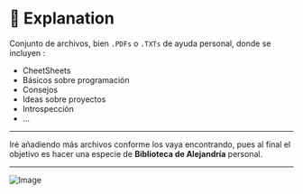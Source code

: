 # 🎃 Explanation

Conjunto de archivos, bien `.PDFs` o `.TXTs` de ayuda personal, donde se incluyen :

* CheetSheets
* Básicos sobre programación
* Consejos
* Ideas sobre proyectos
* Introspección
* ...

***
Iré añadiendo más archivos conforme los vaya encontrando, pues al final el objetivo es hacer una especie de __Biblioteca de Alejandría__ personal.
***
![Image](https://64.media.tumblr.com/012ec071ec792e1c582dbbd44973138f/9c02191918019e5b-5d/s540x810/7d8237a11b86ffeee9fae61b7b78a1e91b936f74.gifv)
